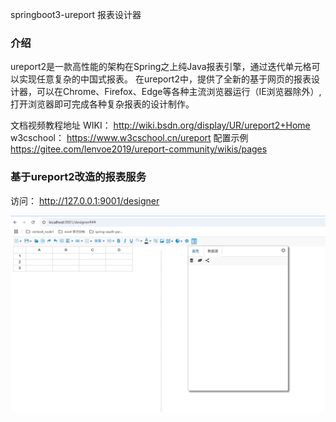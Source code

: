 springboot3-ureport 报表设计器
### 介绍
ureport2是一款高性能的架构在Spring之上纯Java报表引擎，通过迭代单元格可以实现任意复杂的中国式报表。 在ureport2中，提供了全新的基于网页的报表设计器，可以在Chrome、Firefox、Edge等各种主流浏览器运行（IE浏览器除外）,打开浏览器即可完成各种复杂报表的设计制作。

文档视频教程地址
WIKI： http://wiki.bsdn.org/display/UR/ureport2+Home
w3cschool： https://www.w3cschool.cn/ureport
配置示例 https://gitee.com/lenvoe2019/ureport-community/wikis/pages


### 基于ureport2改造的报表服务
访问： http://127.0.0.1:9001/designer

![img.png](img.png)